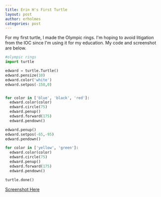 ```yaml
---
title: Erin H's First Turtle
layout: post
author: erholmes
categories: post
---
```


For my first turtle, I made the Olympic rings. I'm hoping to avoid litigation from the IOC since I'm using it for my education. My code and screenshot are below.

```python
#olympic rings
import turtle

edward = turtle.Turtle()
edward.pensize(10)
edward.color('white')
edward.setpos(-150,0)


for color in ['blue', 'black', 'red']:
  edward.color(color)
  edward.circle(75)
  edward.penup()
  edward.forward(175)
  edward.pendown()

edward.penup()
edward.setpos(-65,-95)
edward.pendown()

for color in ['yellow', 'green']:
  edward.color(color)
  edward.circle(75)
  edward.penup()
  edward.forward(175)
  edward.pendown()

turtle.done()
```

[Screenshot Here](http://www.unc.edu/~erholmes/olympic_rings.png)
